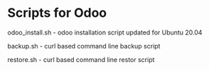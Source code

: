 # Scripts for Odoo
odoo_install.sh - odoo installation script updated for Ubuntu 20.04

backup.sh - curl based command line backup script

restore.sh - curl based command line restor script
